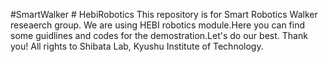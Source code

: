 #SmartWalker # HebiRobotics 
This repository is for Smart Robotics Walker reseaerch group. We are using HEBI robotics module.Here you can find some guidlines and codes for the demostration.Let's do our best. Thank you! All rights to Shibata Lab, Kyushu Institute of Technology.  
